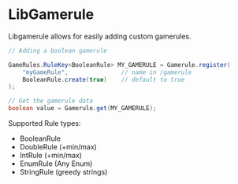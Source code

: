 # LibGamerule

Libgamerule allows for easily adding custom gamerules.

```java
// Adding a boolean gamerule

GameRules.RuleKey<BooleanRule> MY_GAMERULE = Gamerule.register(
    "myGameRule",               // name in /gamerule
    BooleanRule.create(true)    // default to true
);

// Get the gamerule data
boolean value = Gamerule.get(MY_GAMERULE);
```

Supported Rule types:

- BooleanRule
- DoubleRule (+min/max)
- IntRule (+min/max)
- EnumRule (Any Enum)
- StringRule (greedy strings)
